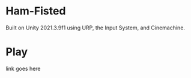 # Ham-Fisted
Built on Unity 2021.3.9f1 using URP, the Input System, and Cinemachine.
# Play
link goes here
